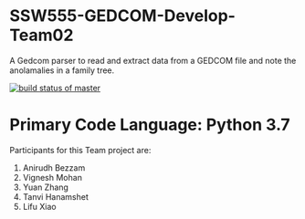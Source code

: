 # SSW555-GEDCOM-Develop-Team02

A Gedcom parser to read and extract data from a GEDCOM file and note the anolamalies in a family tree.

[![build status of master](https://travis-ci.org/Kybeth/SSW555-GEDCOM-Develop-Team02.svg?branch=sprint1)](https://travis-ci.org/Kybeth/SSW555-GEDCOM-Develop-Team02)

# Primary Code Language: Python 3.7 

Participants for this Team project are:
1. Anirudh Bezzam
2. Vignesh Mohan
3. Yuan Zhang
4. Tanvi Hanamshet 
5. Lifu Xiao





